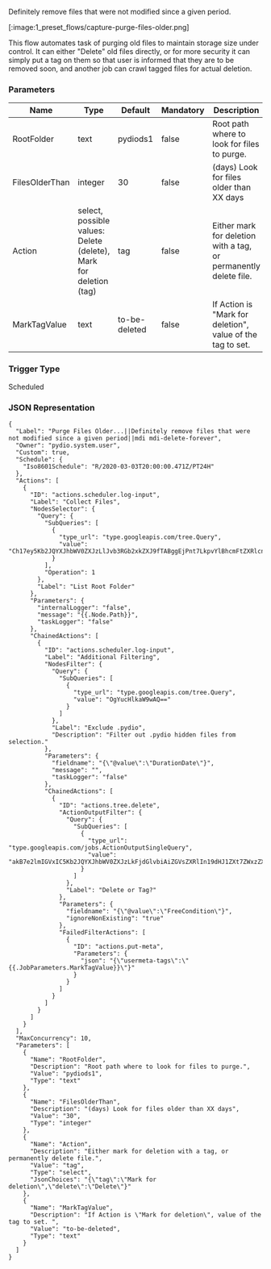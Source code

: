 
Definitely remove files that were not modified since a given period.

[:image:1_preset_flows/capture-purge-files-older.png]

This flow automates task of purging old files to maintain storage size under control. It can either "Delete" old files directly, or
for more security it can simply put a tag on them so that user is informed that they are to be removed soon, and another job can crawl
tagged files for actual deletion.

### Parameters

|Name|Type|Default|Mandatory|Description|
|----|----|-------|---------|-----------|
|RootFolder|text|pydiods1|false|Root path where to look for files to purge.|
|FilesOlderThan|integer|30|false|(days) Look for files older than XX days|
|Action|select, possible values: Delete (delete), Mark for deletion (tag)|tag|false|Either mark for deletion with a tag, or permanently delete file.|
|MarkTagValue|text|to-be-deleted|false|If Action is "Mark for deletion", value of the tag to set. |



### Trigger Type
Scheduled

### JSON Representation

```
{
  "Label": "Purge Files Older...||Definitely remove files that were not modified since a given period||mdi mdi-delete-forever",
  "Owner": "pydio.system.user",
  "Custom": true,
  "Schedule": {
    "Iso8601Schedule": "R/2020-03-03T20:00:00.471Z/PT24H"
  },
  "Actions": [
    {
      "ID": "actions.scheduler.log-input",
      "Label": "Collect Files",
      "NodesSelector": {
        "Query": {
          "SubQueries": [
            {
              "type_url": "type.googleapis.com/tree.Query",
              "value": "Ch17ey5Kb2JQYXJhbWV0ZXJzLlJvb3RGb2xkZXJ9fTABggEjPnt7LkpvYlBhcmFtZXRlcnMuRmlsZXNPbGRlclRoYW59fWQ="
            }
          ],
          "Operation": 1
        },
        "Label": "List Root Folder"
      },
      "Parameters": {
        "internalLogger": "false",
        "message": "{{.Node.Path}}",
        "taskLogger": "false"
      },
      "ChainedActions": [
        {
          "ID": "actions.scheduler.log-input",
          "Label": "Additional Filtering",
          "NodesFilter": {
            "Query": {
              "SubQueries": [
                {
                  "type_url": "type.googleapis.com/tree.Query",
                  "value": "OgYucHlkaW9wAQ=="
                }
              ]
            },
            "Label": "Exclude .pydio",
            "Description": "Filter out .pydio hidden files from selection."
          },
          "Parameters": {
            "fieldname": "{\"@value\":\"DurationDate\"}",
            "message": "",
            "taskLogger": "false"
          },
          "ChainedActions": [
            {
              "ID": "actions.tree.delete",
              "ActionOutputFilter": {
                "Query": {
                  "SubQueries": [
                    {
                      "type_url": "type.googleapis.com/jobs.ActionOutputSingleQuery",
                      "value": "akB7e2lmIGVxIC5Kb2JQYXJhbWV0ZXJzLkFjdGlvbiAiZGVsZXRlIn19dHJ1ZXt7ZWxzZX19ZmFsc2V7e2VuZH19"
                    }
                  ]
                },
                "Label": "Delete or Tag?"
              },
              "Parameters": {
                "fieldname": "{\"@value\":\"FreeCondition\"}",
                "ignoreNonExisting": "true"
              },
              "FailedFilterActions": [
                {
                  "ID": "actions.put-meta",
                  "Parameters": {
                    "json": "{\"usermeta-tags\":\"{{.JobParameters.MarkTagValue}}\"}"
                  }
                }
              ]
            }
          ]
        }
      ]
    }
  ],
  "MaxConcurrency": 10,
  "Parameters": [
    {
      "Name": "RootFolder",
      "Description": "Root path where to look for files to purge.",
      "Value": "pydiods1",
      "Type": "text"
    },
    {
      "Name": "FilesOlderThan",
      "Description": "(days) Look for files older than XX days",
      "Value": "30",
      "Type": "integer"
    },
    {
      "Name": "Action",
      "Description": "Either mark for deletion with a tag, or permanently delete file.",
      "Value": "tag",
      "Type": "select",
      "JsonChoices": "{\"tag\":\"Mark for deletion\",\"delete\":\"Delete\"}"
    },
    {
      "Name": "MarkTagValue",
      "Description": "If Action is \"Mark for deletion\", value of the tag to set. ",
      "Value": "to-be-deleted",
      "Type": "text"
    }
  ]
}
```

